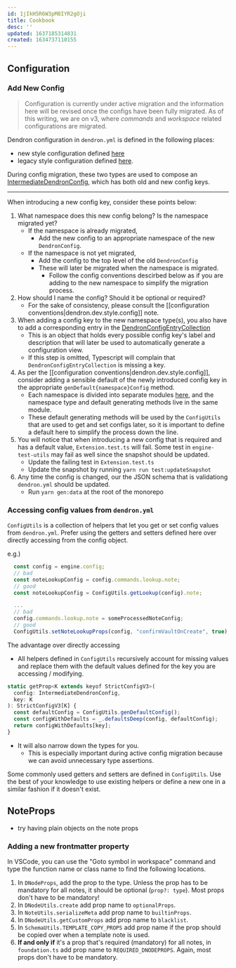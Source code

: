 ```yaml
---
id: 1jIkH5R6W3pM8IYR2gOji
title: Cookbook
desc: ''
updated: 1637185314831
created: 1634737110155
---
```


## Configuration

### Add New Config 
> Configuration is currently under active migration and the information here will be revised once the configs have been fully migrated.
> As of this writing, we are on v3, where _commands_ and _workspace_ related configurations are migrated.

Dendron configuration in `dendron.yml` is defined in the following places:
  - new style configuration defined [here](https://github.com/dendronhq/dendron/blob/master/packages/common-all/src/types/configs/dendronConfig.ts) 
  - legacy style configuration defined [here](https://github.com/dendronhq/dendron/blob/master/packages/common-all/src/types/workspace.ts).

During config migration, these two types are used to compose an [IntermediateDendronConfig](https://github.com/dendronhq/dendron/blob/6a7be61db3ec7e6fab61871b30ec215c47f1cb59/packages/common-all/src/types/intermediateConfigs.ts#L28), which has both old and new config keys.

***

When introducing a new config key, consider these points below:

1. What namespace does this new config belong? Is the namespace migrated yet?
    - If the namespace is already migrated, 
      - Add the new config to an appropriate namespace of the new `DendronConfig`.
    - If the namespace is not yet migrated, 
      - Add the config to the top level of the old `DendronConfig`
      - These will later be migrated when the namespace is migrated.
        - Follow the config conventions descirbed below as if you are adding to the new namespace to simplify the migration process.
1. How should I name the config? Should it be optional or required?
    - For the sake of consistency, please consult the [[configuration conventions|dendron.dev.style.config]] note.
1. When adding a config key to the new namespace type(s), you also have to add a corresponding entry in the [DendronConfigEntryCollection](https://github.com/dendronhq/dendron/blob/6a7be61db3ec7e6fab61871b30ec215c47f1cb59/packages/common-all/src/constants/configs/dendronConfig.ts#L10)
    - This is an object that holds every possible config key's label and description that will later be used to automatically generate a configuration view.
    - If this step is omitted, Typescript will complain that `DendronConfigEntryCollection` is missing a key.
1. As per the [[configuration conventions|dendron.dev.style.config]], consider adding a sensible default of the newly introduced config key in the appropriate `genDefault{namespace}Config` method.
    - Each namespace is divided into separate modules [here](https://github.com/dendronhq/dendron/tree/master/packages/common-all/src/types/configs), and the namespace type and default generating methods live in the same module.
    - These default generating methods will be used by the `ConfigUtils` that are used to get and set configs later, so it is important to define a default here to simplify the process down the line.
1. You will notice that when introducing a new config that is required and has a default value, `Extension.test.ts` will fail. Some test in `engine-test-utils` may fail as well since the snapshot should be updated.
    - Update the failing test in `Extension.test.ts`
    - Update the snapshot by running `yarn run test:updateSnapshot`
1. Any time the config is changed, our the JSON schema that is validationg `dendron.yml` should be updated.
    - Run `yarn gen:data` at the root of the monorepo

### Accessing config values from `dendron.yml`

`ConfigUtils` is a collection of helpers that let you get or set config values from `dendron.yml`.
Prefer using the getters and setters defined here over directly accessing from the config object.

e.g.)

```js
  const config = engine.config;
  // bad
  const noteLookupConfig = config.commands.lookup.note;
  // good
  const noteLookupConfig = ConfigUtils.getLookup(config).note;

  ...
  // bad
  config.commands.lookup.note = someProcessedNoteConfig;
  // good
  ConfigUtils.setNoteLookupProps(config, "confirmVaultOnCreate", true);
```

The advantage over directly accessing
  - All helpers defined in `ConfigUtils` recursively account for missing values and replace them with the default values defined for the key you are accessing / modifying. 
  ```js
  static getProp<K extends keyof StrictConfigV3>(
    config: IntermediateDendronConfig,
    key: K
  ): StrictConfigV3[K] {
    const defaultConfig = ConfigUtils.genDefaultConfig();
    const configWithDefaults = _.defaultsDeep(config, defaultConfig);
    return configWithDefaults[key];
  }
  ```
  - It will also narrow down the types for you.
    - This is especially important during active config migration because we can avoid unnecessary type assertions.

Some commonly used getters and setters are defined in `ConfigUtils`. Use the best of your knowledge to use existing helpers or define a new one in a similar fashion if it doesn't exist.

## NoteProps

- try having plain objects on the note props

### Adding a new frontmatter property

In VSCode, you can use the "Goto symbol in workspace" command and type the function name or class name to find the following locations.

1. In `DNodeProps`, add the prop to the type. Unless the prop has to be mandatory for all notes, it should be optional (`prop?: type`). Most props don't have to be mandatory!
2. In `DNodeUtils.create` add prop name to `optionalProps`.
3. In `NoteUtils.serializeMeta` add prop name to `builtinProps`.
4. In `DNodeUtils.getCustomProps` add prop name to `blacklist`.
5. In `SchemaUtils.TEMPLATE_COPY_PROPS` add prop name if the prop should be copied over when a template note is used.
6. **If and only if** it's a prop that's required (mandatory) for all notes, in `foundation.ts` add prop name to `REQUIRED_DNODEPROPS`. Again, most props don't have to be mandatory.
